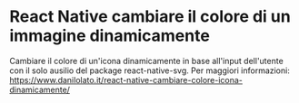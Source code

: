 # React Native cambiare il colore di un immagine dinamicamente
 Cambiare il colore di un'icona dinamicamente in base all'input dell'utente con il solo ausilio del package react-native-svg.
 Per maggiori informazioni: https://www.danilolato.it/react-native-cambiare-colore-icona-dinamicamente/
